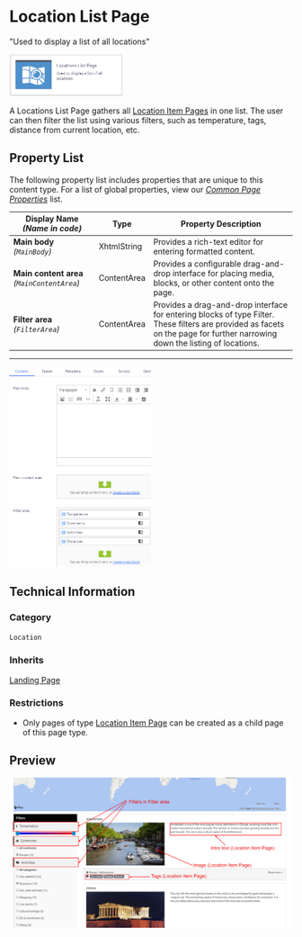 # Location List Page
"Used to display a list of all locations"

<img src="Screenshots/Locations%20List%20Page%20-%20icon.png?raw=true" alt="<PAGETYPE> icon" width="40%" />

A Locations List Page gathers all [Location Item Pages](./Location%20Item%20Page.md) in one list. The user can then filter the list using various filters, such as temperature, tags, distance from current location, etc.

## Property List
The following property list includes properties that are unique to this content type. For a list of global properties, view our [*Common Page Properties*](./Common%20Page%20Properties.md) list.

Display Name *(Name in code)* | Type | Property Description
--------------|------|---------------
**Main body** *(`MainBody`)* | XhtmlString | Provides a rich-text editor for entering formatted content.
**Main content area** *(`MainContentArea`)* | ContentArea | Provides a configurable drag-and-drop interface for placing media, blocks, or other content onto the page.
**Filter area** *(`FilterArea`)* | ContentArea | Provides a drag-and-drop interface for entering blocks of type Filter. These filters are provided as facets on the page for further narrowing down the listing of locations.

** **

<img src="Screenshots/Locations%20List%20Page%20-%20Content%20tab.png?raw=true" alt="Content tab of the Locations List Page in All-properties view" width="50%"/>

## Technical Information

### Category
`Location`

### Inherits
[Landing Page](#)

### Restrictions
* Only pages of type [Location Item Page](./Location%20Item%20Page.md) can be created as a child page of this page type.

## Preview
<img src="Screenshots/Locations%20List%20Page%20-%20OPE.png?raw=true" alt="Preview of Blog Item Page" width="100%"/>
